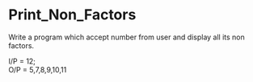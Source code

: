 # Print_Non_Factors

Write a program which accept number from user and display all its non factors.

I/P = 12;  
O/P = 5,7,8,9,10,11
